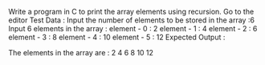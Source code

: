 Write a program in C to print the array elements using recursion. Go to the editor
Test Data :
Input the number of elements to be stored in the array :6
Input 6 elements in the array :
element - 0 : 2
element - 1 : 4
element - 2 : 6
element - 3 : 8
element - 4 : 10
element - 5 : 12
Expected Output :

The elements in the array are : 2  4  6  8  10  12 

